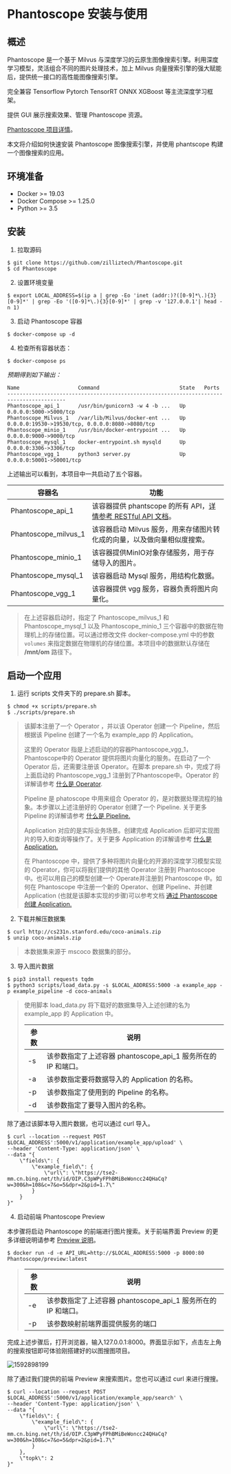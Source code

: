 # Phantoscope 安装与使用

## 概述

Phantoscope 是一个基于 Milvus 与深度学习的云原生图像搜索引擎。利用深度学习模型，灵活组合不同的图片处理技术，加上 Milvus 向量搜索引擎的强大赋能后，提供统一接口的高性能图像搜索引擎。

完全兼容 Tensorflow Pytorch TensorRT ONNX XGBoost 等主流深度学习框架。

提供 GUI 展示搜索效果、管理 Phantoscope 资源。

[Phantoscope 项目详情](https://github.com/zilliztech/Phantoscope/tree/0.1.0)。

本文将介绍如何快速安装 Phantoscope 图像搜索引擎，并使用 phantscope 构建一个图像搜索的应用。

## 环境准备

- Docker >= 19.03
- Docker Compose >= 1.25.0
- Python >= 3.5

## 安装

1. 拉取源码

```shell
$ git clone https://github.com/zilliztech/Phantoscope.git
$ cd Phantoscope
```

2. 设置环境变量

```shell
$ export LOCAL_ADDRESS=$(ip a | grep -Eo 'inet (addr:)?([0-9]*\.){3}[0-9]*' | grep -Eo '([0-9]*\.){3}[0-9]*' | grep -v '127.0.0.1'| head -n 1)
```

3. 启动 Phantoscope 容器

```shell
$ docker-compose up -d
```

4. 检查所有容器状态：

```shell
$ docker-compose ps
```

*预期得到如下输出：*

```
Name                   Command                          State   Ports
-----------------------------------------------------------------------------------------
Phantoscope_api_1      /usr/bin/gunicorn3 -w 4 -b ...   Up      0.0.0.0:5000->5000/tcp
Phantoscope_Milvus_1   /var/lib/Milvus/docker-ent ...   Up      0.0.0.0:19530->19530/tcp, 0.0.0.0:8080->8080/tcp
Phantoscope_minio_1    /usr/bin/docker-entrypoint ...   Up      0.0.0.0:9000->9000/tcp
Phantoscope_mysql_1    docker-entrypoint.sh mysqld      Up      0.0.0.0:3306->3306/tcp
Phantoscope_vgg_1      python3 server.py                Up      0.0.0.0:50001->50001/tcp
```

上述输出可以看到，本项目中一共启动了五个容器。

| 容器名               | 功能                                                         |
| -------------------- | ------------------------------------------------------------ |
| Phantoscope_api_1    | 该容器提供 phantscope 的所有 API，[详情参考 RESTful API 文档](https://app.swaggerhub.com/apis-docs/Phantoscope/Phantoscope/0.1.0)。 |
| Phantoscope_milvus_1 | 该容器启动 Milvus 服务，用来存储图片转化成的向量，以及做向量相似度搜索。 |
| Phantoscope_minio_1  | 该容器提供MinIO对象存储服务，用于存储导入的图片。            |
| Phantoscope_mysql_1  | 该容器启动 Mysql 服务，用结构化数据。                        |
| Phantoscope_vgg_1    | 该容器提供 vgg 服务，容器负责将图片向量化。                  |

> 在上述容器启动时，指定了 Phantoscope_milvus_1 和 Phantoscope_mysql_1 以及 Phantoscope_minio_1 三个容器中的数据在物理机上的存储位置。可以通过修改文件 docker-compose.yml 中的参数 `volumes` 来指定数据在物理机的存储位置。本项目中的数据默认存储在 **/mnt/om** 路径下。



## 启动一个应用

1. 运行 scripts 文件夹下的 prepare.sh 脚本。

```shell
$ chmod +x scripts/prepare.sh
$ ./scripts/prepare.sh
```

> 该脚本注册了一个 Operator ，并以该 Operator 创建一个 Pipeline，然后根据该 Pipeline 创建了一个名为 example_app 的 Application。
>
> 这里的 Operator 指是上述启动的的容器Phantoscope_vgg_1，Phantoscope中的 Operator 提供将图片向量化的服务。在启动了一个 Operator 后，还需要注册该 Operator。在脚本 prepare.sh 中，完成了将上面启动的 Phantoscope_vgg_1 注册到了Phantoscope中。Operator 的详解请参考 [什么是 Operator](https://github.com/zilliztech/Phantoscope/blob/0.1.0/docs/site/zh-CN/tutorials/operator.md).
>
> Pipeline 是 phatoscope 中用来组合 Operator 的，是对数据处理流程的抽象。本步骤以上述注册好的 Operator 创建了一个 Pipeline. 关于更多 Pipeline 的详解请参考 [什么是 Pipeline.](https://github.com/zilliztech/Phantoscope/blob/0.1.0/docs/site/zh-CN/tutorials/pipeline.md)
>
> Application 对应的是实际业务场景。创建完成 Application 后即可实现图片的导入和查询等操作了。关于更多 Application 的详解请参考 [什么是Application.](https://github.com/zilliztech/Phantoscope/blob/0.1.0/docs/site/zh-CN/tutorials/application.md)
>
> 在 Phantoscope 中，提供了多种将图片向量化的开源的深度学习模型实现的 Operator，你可以将我们提供的其他 Operator 注册到 Phantoscope中。也可以用自己的模型创建一个 Operate并注册到 Phantoscope 中。如何在 Phantoscope 中注册一个新的 Operator、创建 Pipeline、并创建 Application (也就是该脚本实现的步骤)可以参考文档 [通过 Phantoscope 创建 Application.](Create_Application.md)



2. 下载并解压数据集

```shell
$ curl http://cs231n.stanford.edu/coco-animals.zip
$ unzip coco-animals.zip
```

> 本数据集来源于 mscoco 数据集的部分。



3. 导入图片数据

```shell
$ pip3 install requests tqdm
$ python3 scripts/load_data.py -s $LOCAL_ADDRESS:5000 -a example_app -p example_pipeline -d coco-animals
```

> 使用脚本 load_data.py 将下载好的数据集导入上述创建的名为 example_app 的 Application 中。
>
> | 参数 | 说明                                                         |
> | ---- | ------------------------------------------------------------ |
> | -s   | 该参数指定了上述容器 phantoscope_api_1 服务所在的 IP 和端口。 |
> | -a   | 该参数指定要将数据导入的 Application 的名称。                |
> | -p   | 该参数指定了使用到的 Pipeline 的名称。                       |
> | -d   | 该参数指定了要导入图片的名称。                               |
>

除了通过该脚本导入图片数据，也可以通过 curl 导入。

```shell
$ curl --location --request POST $LOCAL_ADDRESS':5000/v1/application/example_app/upload' \
--header 'Content-Type: application/json' \
--data "{
    \"fields\": {
        \"example_field\": {
            \"url\": \"https://tse2-mm.cn.bing.net/th/id/OIP.C3pWPyFPhBMiBeWoncc24QHaCq?w=300&h=108&c=7&o=5&dpr=2&pid=1.7\"
        }
    }
}"
```



4. 启动前端 Phantoscope Preview 

本步骤将启动 Phantoscope 的前端进行图片搜索。关于前端界面 Preview 的更多详细说明请参考 [Preview 说明](https://github.com/zilliztech/phantoscope/blob/0.1.0/docs/site/zh-CN/tutorials/preview.md)。

```shell
$ docker run -d -e API_URL=http://$LOCAL_ADDRESS:5000 -p 8000:80 Phantoscope/preview:latest
```

> | 参数 | 说明                                                         |
>| ---- | ------------------------------------------------------------ |
> | -e   | 该参数指定了上述容器 phantoscope_api_1 服务所在的 IP 和端口。 |
> | -p   | 该参数映射前端界面提供服务的端口                             |
> 

完成上述步骤后，打开浏览器，输入127.0.0.1:8000。界面显示如下，点击左上角的搜索按钮即可体验刚搭建好的以图搜图项目。

![1592898199](C:\Users\37790\Desktop\Phantoscope\pic\1592898199.png)

除了通过我们提供的前端 Preview 来搜索图片。您也可以通过 curl 来进行搜搜。

```shell
$ curl --location --request POST $LOCAL_ADDRESS':5000/v1/application/example_app/search' \
--header 'Content-Type: application/json' \
--data "{
    \"fields\": {
        \"example_field\": {
            \"url\": \"https://tse2-mm.cn.bing.net/th/id/OIP.C3pWPyFPhBMiBeWoncc24QHaCq?w=300&h=108&c=7&o=5&dpr=2&pid=1.7\"
        }
    },
    \"topk\": 2
}"
```

















